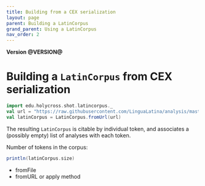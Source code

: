 ```yaml
---
title: Building from a CEX serialization
layout: page
parent: Building a LatinCorpus
grand_parent: Using a LatinCorpus
nav_order: 2
---
```


**Version @VERSION@**

# Building a `LatinCorpus` from CEX serialization

```scala mdoc:silent
import edu.holycross.shot.latincorpus._
val url = "https://raw.githubusercontent.com/LinguaLatina/analysis/master/data/hyginus/hyginus-latc.cex"
val latinCorpus = LatinCorpus.fromUrl(url)
```


The resulting `LatinCorpus` is citable by individual token, and associates a (possibly empty) list of analyses with each token.

Number of tokens in the corpus:


```scala mdoc
println(latinCorpus.size)
```


- fromFile
- fromURL
or apply method
